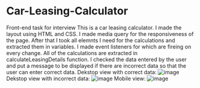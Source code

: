 # Car-Leasing-Calculator
Front-end task for interview
This is a car leasing calculator. I made the layout using HTML and CSS. I made media query for the responsiveness of the page. After that I took all elemnts I need for the calculations and extracted them in variables.
I made event listeners for which are fireing on every change. All of the calculations are extracted in calculateLeasingDetails function. 
I checked the data entered by the user and put a message to be displayed if there are incorrect data so that the user can enter correct data.
Dekstop view with correct data:
![image](https://github.com/NIvanov17/Car-Leasing-Calculator/assets/121643896/963c3270-1273-4b22-9bb1-036a61e57b47)
Dekstop view with incorrect data:
![image](https://github.com/NIvanov17/Car-Leasing-Calculator/assets/121643896/cee401c7-35db-439a-b12c-2d475cbb4ad2)
Mobile view:
![image](https://github.com/NIvanov17/Car-Leasing-Calculator/assets/121643896/3cb203dc-6fc3-4d80-ae32-60e8aa56f4ca)

